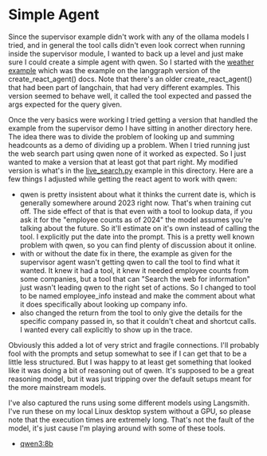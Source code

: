 # Simple Agent

Since the supervisor example didn't work with any of the ollama models I tried, and in general the tool calls
didn't even look correct when running inside the supervisor module, I wanted to back up a level and just make
sure I could create a simple agent with qwen. So I started with the
[weather example](weather.py) which was the example on the langgraph version of the create_react_agent() docs.
Note that there's an older create_react_agent() that had been part of langchain, that had very different
examples. This version seemed to behave well, it called the tool expected and passed the args expected for the
query given.

Once the very basics were working I tried getting a version that handled the example from the supervisor demo
I have sitting in another directory here. The idea there was to divide the problem of looking up and summing
headcounts as a demo of dividing up a problem. When I tried running just the web search part using qwen none
of it worked as expected. So I just wanted to make a version that at least got that part right. My modified
version is what's in the [live_search.py](live_search) example in this directory. Here are a few
things I adjusted while getting the react agent to work with qwen:

* qwen is pretty insistent about what it thinks the current date is, which is generally somewhere around 2023
right now. That's when training cut off. The side effect of that is that even with a tool to lookup data,
if you ask it for the "employee counts as of 2024" the model assumes you're talking about the future. So it'll
estimate on it's own instead of calling the tool. I explicitly put the date into the prompt. This is a pretty
well known problem with qwen, so you can find plenty of discussion about it online.
* with or without the date fix in there, the example as given for the supervisor agent wasn't getting qwen to
call the tool to find what it wanted. It knew it had a tool, it knew it needed employee counts from some
companies, but a tool that can "Search the web for information" just wasn't leading qwen to the right set of
actions. So I changed to tool to be named employee_info instead and make the comment about what it does
specifically about looking up company info.
* also changed the return from the tool to only give the details for the specific company passed in, so that
it couldn't cheat and shortcut calls. I wanted every call explicitly to show up in the trace.

Obviously this added a lot of very strict and fragile connections. I'll probably fool with the prompts and 
setup somewhat to see if I can get that to be a little less structured. But I was happy to at least get
something that looked like it was doing a bit of reasoning out of qwen. It's supposed to be a great
reasoning model, but it was just tripping over the default setups meant for the more mainstream models.

I've also captured the runs using some different models using Langsmith. I've run these on my local Linux
desktop system without a GPU, so please note that the execution times are extremely long. That's not the
fault of the model, it's just cause I'm playing around with some of these tools.

* [qwen3:8b](https://smith.langchain.com/public/a8876d3a-31e9-4e3a-90b3-8dbfbb2d17ce/r)
